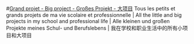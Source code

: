 #[Grand projet - Big project - Großes Projekt - 大项目](#)
Tous les petits et grands projets de ma vie scolaire et professionnelle | All the little and big projects in my school and professional life | Alle kleinen und großen Projekte meines Schul- und Berufslebens | 我在学校和职业生活中的所有小项目和大项目
